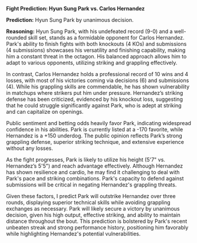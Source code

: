 **Fight Prediction: Hyun Sung Park vs. Carlos Hernandez**

**Prediction:** Hyun Sung Park by unanimous decision.

**Reasoning:**
Hyun Sung Park, with his undefeated record (9-0) and a well-rounded skill set, stands as a formidable opponent for Carlos Hernandez. Park's ability to finish fights with both knockouts (4 KOs) and submissions (4 submissions) showcases his versatility and finishing capability, making him a constant threat in the octagon. His balanced approach allows him to adapt to various opponents, utilizing striking and grappling effectively. 

In contrast, Carlos Hernandez holds a professional record of 10 wins and 4 losses, with most of his victories coming via decisions (6) and submissions (4). While his grappling skills are commendable, he has shown vulnerability in matchups where strikers put him under pressure. Hernandez’s striking defense has been criticized, evidenced by his knockout loss, suggesting that he could struggle significantly against Park, who is adept at striking and can capitalize on openings.

Public sentiment and betting odds heavily favor Park, indicating widespread confidence in his abilities. Park is currently listed at a -170 favorite, while Hernandez is a +150 underdog. The public opinion reflects Park’s strong grappling defense, superior striking technique, and extensive experience without any losses.

As the fight progresses, Park is likely to utilize his height (5'7" vs. Hernandez’s 5'5") and reach advantage effectively. Although Hernandez has shown resilience and cardio, he may find it challenging to deal with Park's pace and striking combinations. Park's capacity to defend against submissions will be critical in negating Hernandez's grappling threats.

Given these factors, I predict Park will outstrike Hernandez over three rounds, displaying superior technical skills while avoiding grappling exchanges as necessary. Park will likely secure a victory by unanimous decision, given his high output, effective striking, and ability to maintain distance throughout the bout. This prediction is bolstered by Park's recent unbeaten streak and strong performance history, positioning him favorably while highlighting Hernandez's potential vulnerabilities.